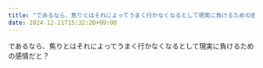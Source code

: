 ```yaml
---
title: "であるなら、焦りとはそれによってうまく行かなくなるとして現実に負けるための感情だと？"
date: 2024-12-21T15:32:20+09:00
---
```

であるなら、焦りとはそれによってうまく行かなくなるとして現実に負けるための感情だと？
